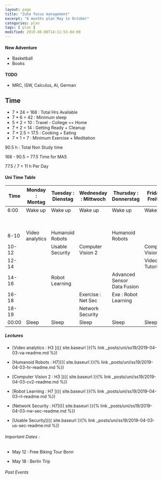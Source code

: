 ```yaml
---
layout: page
title: "Zuha focus management"
excerpt: "6 months plan May to October"
categories: plan
tags: [ plan ]
modified: 2019-08-08T14:11:53-04:00
---
```


#### New Adventure
* Basketball
* Books


#### TODO
* MRC, ISW, Calculus, AI, German

## Time


* 7 * 24 = 168 : Total Hrs Available
* 7 * 6  = 42  : Minimum sleep
* 5 * 2  = 10  : Travel - College == Home
* 7 * 2  = 14  : Getting Ready + Cleanup
* 7 * 2.5 = 17.5   : Cooking + Eating
* 7 * 1   = 7   : Minimum Exercise + Meditation

90.5 h : Total Non Study time

168 - 90.5 = 77.5 Time for MAS


77.5 / 7 = 11 h Per Day


#### Uni Time Table
| Time | Monday : Montag | Tuesday : Dienstag | Wednesday : Mittwoch | Thursday : Donnerstag | Friday : Freitag | Saturday : Samstag | Sunday : Sonntag |
|-------|-------|-------|-------|-------|-------|-------|-------|
| 6:00  | Wake up       | Wake up             | Wake up             | Wake up                | Wake up          |  Wake up          | Wake up           |
|       |       |         |                   |                       |                     |                   |                    |                 |
|       |       |         |                   |                       |                     |                   |                    |                 |
|       |       |         |                   |                       |                     |                   |                    |                 |
|       |       |         |                   |                       |                     |                   |                    |                 |
|       |       |         |                   |                       |                     |                   |                    |                 |
|       |       |         |                   |                       |                     |                   |                    |                 |
|       |       |         |                   |                       |                     |                   |                    |                 |
|       |       |         |                   |                       |                     |                   |                    |                 |
| 8-10 | Video analytics | Humanoid Robots  |                       | Humanoid Robots         |                 |                   |                 |
| 10-12 |               | Usable Security   | Computer Vision 2      |                        | Computer Vision 2 |                 |                 |
| 12-14 |               |                   |                         |                       |Video An Tutorials|                  |                 |
| 14-16 |               | Robot Learning |                          |Advanced Sensor Data Fusion|                 |                 |                 |
| 16-18 |               |                 |Exercise : Net Sec     | Exe : Robot Learning      |                   |                 |                 |
| 18-19 |               |                  | Network Security     |                       |                     |                   |                  |
| 00:00 |    Sleep      |  Sleep          |  Sleep                 |  Sleep                   | Sleep             |  Sleep           |Sleep             |


##### Lectures

* [Video analytics : H3 ]({{ site.baseurl }}{% link _posts/uni/ss19/2019-04-03-va-readme.md %})

* [Humanoid Robots : H7]({{ site.baseurl }}{% link _posts/uni/ss19/2019-04-03-hr-readme.md %})

* [Computer Vision 2 : H3 ]({{ site.baseurl }}{% link _posts/uni/ss19/2019-04-03-cv2-readme.md %})

* [Robot Learning : H7 ]({{ site.baseurl }}{% link _posts/uni/ss19/2019-04-03-rl-readme.md %})

* [Network Security : H7]({{ site.baseurl }}{% link _posts/uni/ss19/2019-04-03-nw-sec-readme.md %})

* [Usable Security]({{ site.baseurl }}{% link _posts/uni/ss19/2019-04-03-us-sec-readme.md %})

###### Important Dates :

* May 12 : Free Biking Tour Bonn

* May 18 : Berlin Trip

###### Past Events
